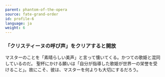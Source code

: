 ```yaml
---
parent: phantom-of-the-opera
source: fate-grand-order
id: profile-6
language: ja
weight: 6
---
```


### 「クリスティーヌの呼び声」をクリアすると開放

マスターのことを「素晴らしい美声」と言って懐いてくる。かつての歌姫と混同しているのだ。
聖杯にかける願いは「自分が指導した歌姫が世界一の栄誉を受けること」。故にこそ、彼は、マスターを何よりも大切にするだろう。

